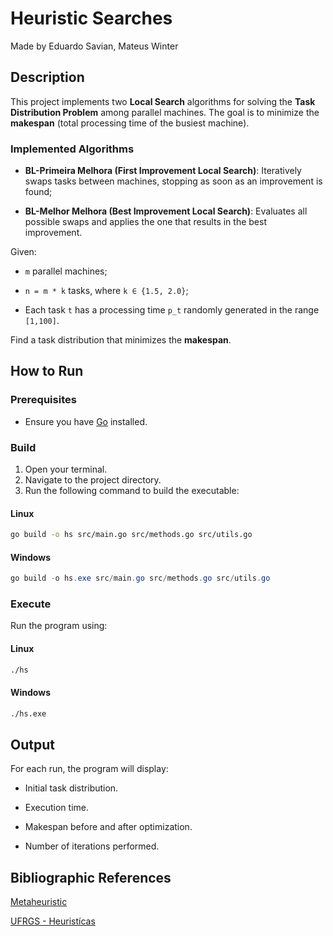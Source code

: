 # Heuristic Searches

Made by Eduardo Savian, Mateus Winter

## Description

This project implements two **Local Search** algorithms for solving the **Task Distribution Problem** among parallel machines. The goal is to minimize the **makespan** (total processing time of the busiest machine).

### Implemented Algorithms

- **BL-Primeira Melhora (First Improvement Local Search)**: Iteratively swaps tasks between machines, stopping as soon as an improvement is found;

- **BL-Melhor Melhora (Best Improvement Local Search)**: Evaluates all possible swaps and applies the one that results in the best improvement.

Given:

- `m` parallel machines;

- `n = m * k` tasks, where `k ∈ {1.5, 2.0}`;

- Each task `t` has a processing time `p_t` randomly generated in the range `[1,100]`.

Find a task distribution that minimizes the **makespan**.

## How to Run

### Prerequisites

- Ensure you have [Go](https://golang.org/dl/) installed.

### Build

1. Open your terminal.
2. Navigate to the project directory.
3. Run the following command to build the executable:

#### Linux

```bash
go build -o hs src/main.go src/methods.go src/utils.go
```

#### Windows

```ps1
go build -o hs.exe src/main.go src/methods.go src/utils.go
```

### Execute

Run the program using:

#### Linux

```bash
./hs
```

#### Windows

```bash
./hs.exe
```

## Output

For each run, the program will display:

- Initial task distribution.

- Execution time.

- Makespan before and after optimization.

- Number of iterations performed.

## Bibliographic References

[Metaheuristic](https://en.wikipedia.org/wiki/Metaheuristic)

[UFRGS - Heuristícas](https://www.inf.ufrgs.br/~mrpritt/lib/exe/fetch.php?media=cmp268:notas-10488.pdf)
